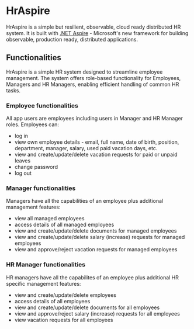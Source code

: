 # HrAspire

HrAspire is a simple but resilient, observable, cloud ready distributed HR system. It is built with [.NET Aspire](https://learn.microsoft.com/en-us/dotnet/aspire/) - Microsoft's new framework for building observable, production ready, distributed applications.

## Functionalities
HrAspire is a simple HR system designed to streamline employee management. The system offers role-based functionality for Employees, Managers and HR Managers, enabling efficient handling of common HR tasks. 

### Employee functionalities
All app users are employees including users in Manager and HR Manager roles. Employees can:
- log in
- view own employee details - email, full name, date of birth, position, department, manager, salary, used paid vacation days, etc.
- view and create/update/delete vacation requests for paid or unpaid leaves
- change password
- log out

### Manager functionalities
Managers have all the capabilities of an employee plus additional management features:
- view all managed employees
- access details of all managed employees
- view and create/update/delete documents for managed employees
- view and create/update/delete salary (increase) requests for managed employees
- view and approve/reject vacation requests for managed employees

### HR Manager functionalities
HR managers have all the capabilites of an employee plus additional HR specific management features:
- view and create/update/delete employees
- access details of all employees
- view and create/update/delete documents for all employees
- view and approve/reject salary (increase) requests for all employees
- view vacation requests for all employees
